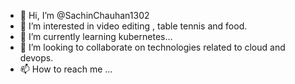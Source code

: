 - 👋 Hi, I’m @SachinChauhan1302
- 👀 I’m interested in video editing , table tennis and food.
- 🌱 I’m currently learning kubernetes...
- 💞️ I’m looking to collaborate on technologies related to cloud and devops.
- 📫 How to reach me ...

<!---
SachinChauhan1302/SachinChauhan1302 is a ✨ special ✨ repository because its `README.md` (this file) appears on your GitHub profile.
You can click the Preview link to take a look at your changes.
--->
